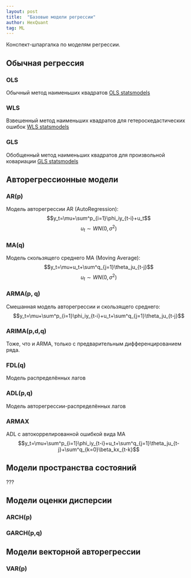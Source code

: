 ```yaml
---
layout: post
title:  "Базовые модели регрессии"
author: HexQuant
tag: ML
---
```

Конспект-шпаргалка по моделям регрессии.

## Обычная регрессия
### OLS
Обычный метод наименьших квадратов
[OLS statsmodels](https://www.statsmodels.org/devel/examples/notebooks/generated/ols.html)

### WLS
Взвешенный метод наименьших квадратов для гетероскедастических ошибок
[WLS statsmodels](https://www.statsmodels.org/devel/examples/notebooks/generated/wls.html)

### GLS
Обобщенный метод наименьших квадратов для произвольной ковариации
[GLS statsmodels](https://www.statsmodels.org/devel/examples/notebooks/generated/gls.html)

## Авторегрессионные модели
### AR(p)
Модель авторегрессии AR (AutoRegression):
$$y_t=\mu+\sum^p_{i=1}\phi_iy_{t-i}+u_t$$
$$u_t\sim WN(0,\sigma^2)$$
### MA(q)
Модель скользящего среднего MA (Moving Average):
$$y_t=\mu+u_t+\sum^q_{j=1}\theta_ju_{t-j}$$
$$u_t\sim WN(0,\sigma^2)$$

### ARMA(p, q)
Смешанная модель авторегрессии и скользящего среднего:
$$y_t=\mu+\sum^p_{i=1}\phi_iy_{t-i}+u_t+\sum^q_{j=1}\theta_ju_{t-j}$$

### ARIMA(p,d,q)
Тоже, что и ARMA, только с предварительным дифференцированием ряда.

### FDL(q)
Модель распределённых лагов

### ADL(p,q)
Модель авторегрессии-распределённых лагов

### ARMAX
ADL с автокоррелированной ошибкой вида MA
$$y_t=\mu+\sum^p_{i=1}\phi_iy_{t-i}+u_t+\sum^q_{j=1}\theta_ju_{t-j}+\sum^q_{k=0}\beta_kx_{t-k}$$

## Модели пространства состояний
???

## Модели оценки дисперсии
### ARCH(p)
### GARCH(p,q)

## Модели векторной авторегрессии
### VAR(p)

